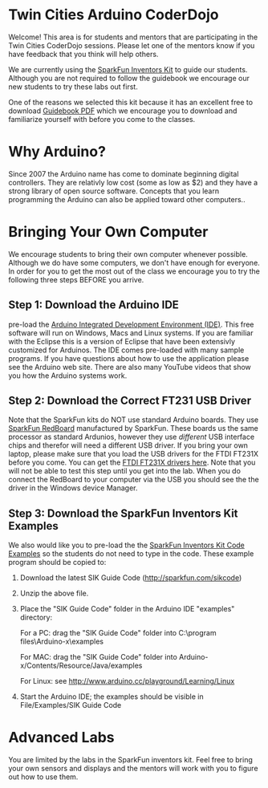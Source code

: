 Twin Cities Arduino CoderDojo
=======
Welcome!  This area is for students and mentors that are participating in the Twin Cities CoderDojo sessions.  Please let one of the mentors know if you have feedback that you think will help others.

We are currently using the [SparkFun Inventors Kit](https://www.sparkfun.com/products/12001) to guide our students.  Although you are not required to follow the guidebook we encourage our new students to try these labs out first.

One of the reasons we selected this kit because it has an excellent free to download [Guidebook PDF](http://dlnmh9ip6v2uc.cloudfront.net/datasheets/Kits/SFE-SIK-RedBoard-Guide-Version3.0-Online.pdf) which we encourage you to download and familiarize yourself with before you come to the classes.

Why Arduino?
======
Since 2007 the Arduino name has come to dominate beginning digital controllers.  They are relativly low cost (some as low as $2) and they have a strong library of open source software.  Concepts that you learn programming the Arduino can also be applied toward other computers..

Bringing Your Own Computer
=======
We encourage students to bring their own computer whenever possible.  Although we do have some computers, we don't have enough for everyone.  In order for you to get the most out of the class we encourage you to try the following three steps BEFORE you arrive.

Step 1: Download the Arduino IDE
------
pre-load the [Arduino Integrated Development Environment (IDE)](http://arduino.cc/en/Main/Software).  This free software will run on Windows, Macs and Linux systems.  If you are familiar with the Eclipse this is a version of Eclipse that have been extensivly customized for Arduinos.  The IDE comes pre-loaded with many sample programs.  If you have questions about how to use the application please see the Arduino web site.  There are also many YouTube videos that show you how the Arduino systems work.

Step 2: Download the Correct FT231 USB Driver
------
Note that the SparkFun kits do NOT use standard Arduino boards.  They use [SparkFun RedBoard](https://www.sparkfun.com/products/12757) manufactured by SparkFun.  These boards us the same processor as standard Ardunios, however they use *different* USB interface chips and therefor will need a different USB driver.  If you bring your own laptop, please make sure that you load the USB drivers for the FTDI FT231X before you come.  You can get the [FTDI FT231X drivers here](http://www.ftdichip.com/Drivers/VCP.htm).  Note that you will not be able to test this step until you get into the lab.  When you do connect the RedBoard to your computer via the USB you should see the the driver in the Windows device Manager.

Step 3: Download the SparkFun Inventors Kit Examples
------
We also would like you to pre-load the the [SparkFun Inventors Kit Code Examples](http://dlnmh9ip6v2uc.cloudfront.net/datasheets/Kits/SIK%20Guide%20Code.zip) so the students do not need to type in the code.  These example program should be copied to:

1. Download the latest SIK Guide Code (http://sparkfun.com/sikcode)
1. Unzip the above file.
1. Place the "SIK Guide Code" folder in the Arduino IDE "examples" directory:

    For a PC: drag the "SIK Guide Code" folder into C:\program files\Arduino-x\examples
    
    For MAC: drag the "SIK Guide Code" folder into Arduino-x/Contents/Resource/Java/examples
    
    For Linux: see http://www.arduino.cc/playground/Learning/Linux
    
1. Start the Arduino IDE; the examples should be visible in File/Examples/SIK Guide Code

Advanced Labs
=======
You are limited by the labs in the SparkFun inventors kit.  Feel free to bring your own sensors and displays and the mentors will work with you to figure out how to use them.
